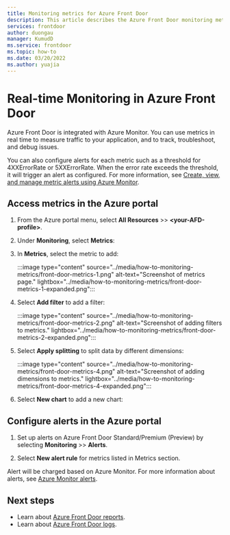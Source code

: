 ```yaml
---
title: Monitoring metrics for Azure Front Door
description: This article describes the Azure Front Door monitoring metrics.
services: frontdoor
author: duongau
manager: KumudD
ms.service: frontdoor
ms.topic: how-to
ms.date: 03/20/2022
ms.author: yuajia
---
```


# Real-time Monitoring in Azure Front Door

Azure Front Door is integrated with Azure Monitor.  You can use metrics in real time to measure traffic to your application, and to track, troubleshoot, and debug issues.  

You can also configure alerts for each metric such as a threshold for 4XXErrorRate or 5XXErrorRate. When the error rate exceeds the threshold, it will trigger an alert as configured. For more information, see [Create, view, and manage metric alerts using Azure Monitor](../../azure-monitor/alerts/alerts-metric.md). 

## Access metrics in the Azure portal

1. From the Azure portal menu, select **All Resources** >> **\<your-AFD-profile>**.

1. Under **Monitoring**, select **Metrics**:

1. In **Metrics**, select the metric to add:

   :::image type="content" source="../media/how-to-monitoring-metrics/front-door-metrics-1.png" alt-text="Screenshot of metrics page." lightbox="../media/how-to-monitoring-metrics/front-door-metrics-1-expanded.png":::

1. Select **Add filter** to add a filter:

    :::image type="content" source="../media/how-to-monitoring-metrics/front-door-metrics-2.png" alt-text="Screenshot of adding filters to metrics." lightbox="../media/how-to-monitoring-metrics/front-door-metrics-2-expanded.png":::
    
1. Select **Apply splitting** to split data by different dimensions:

   :::image type="content" source="../media/how-to-monitoring-metrics/front-door-metrics-4.png" alt-text="Screenshot of adding dimensions to metrics." lightbox="../media/how-to-monitoring-metrics/front-door-metrics-4-expanded.png":::

1. Select **New chart** to add a new chart:

## Configure alerts in the Azure portal

1. Set up alerts on Azure Front Door Standard/Premium (Preview) by selecting **Monitoring** >> **Alerts**.

1. Select **New alert rule** for metrics listed in Metrics section.

Alert will be charged based on Azure Monitor. For more information about alerts, see [Azure Monitor alerts](../../azure-monitor/alerts/alerts-overview.md).

## Next steps

- Learn about [Azure Front Door reports](how-to-reports.md).
- Learn about [Azure Front Door logs](how-to-logs.md).

